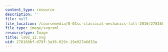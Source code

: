 ```yaml
---
content_type: resource
description: ''
file: null
file_location: /coursemedia/8-01sc-classical-mechanics-fall-2016/278168bfd79f3a36029c19e927a6d33a_ls02_12.svg
file_type: image/svg+xml
resourcetype: Image
title: ls02_12.svg
uid: 278168bf-d79f-3a36-029c-19e927a6d33a
---
```

